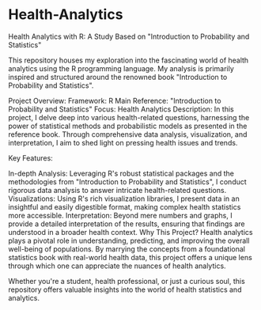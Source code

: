 # Health-Analytics
Health Analytics with R: A Study Based on "Introduction to Probability and Statistics"

This repository houses my exploration into the fascinating world of health analytics using the R programming language. My analysis is primarily inspired and structured around the renowned book "Introduction to Probability and Statistics".

Project Overview:
Framework: R
Main Reference: "Introduction to Probability and Statistics"
Focus: Health Analytics
Description:
In this project, I delve deep into various health-related questions, harnessing the power of statistical methods and probabilistic models as presented in the reference book. Through comprehensive data analysis, visualization, and interpretation, I aim to shed light on pressing health issues and trends.

Key Features:

In-depth Analysis: Leveraging R's robust statistical packages and the methodologies from "Introduction to Probability and Statistics", I conduct rigorous data analysis to answer intricate health-related questions.
Visualizations: Using R's rich visualization libraries, I present data in an insightful and easily digestible format, making complex health statistics more accessible.
Interpretation: Beyond mere numbers and graphs, I provide a detailed interpretation of the results, ensuring that findings are understood in a broader health context.
Why This Project?
Health analytics plays a pivotal role in understanding, predicting, and improving the overall well-being of populations. By marrying the concepts from a foundational statistics book with real-world health data, this project offers a unique lens through which one can appreciate the nuances of health analytics.

Whether you're a student, health professional, or just a curious soul, this repository offers valuable insights into the world of health statistics and analytics.

